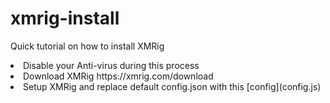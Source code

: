 # xmrig-install
Quick tutorial on how to install XMRig


<li>Disable your Anti-virus during this process</li>
<li>Download XMRig https://xmrig.com/download</li>
<li>Setup XMRig and replace default config.json with this [config](config.js)</li>
